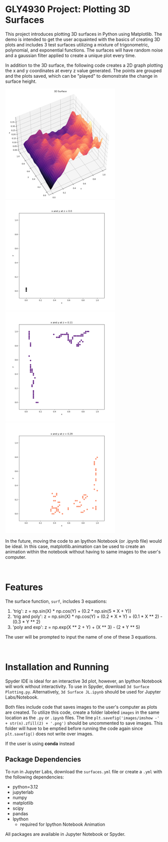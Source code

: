 # GLY4930 Project: Plotting 3D Surfaces





This project introduces plotting 3D surfaces in Python using Matplotlib. The demo is intended to get the user acquainted with the basics of creating 3D plots and includes 3 test surfaces utilizing a mixture of trigonometric, polynomial, and exponential functions. The surfaces will have random noise and a gaussian filter applied to create a unique plot every time. 



In addition to the 3D surface, the following code creates a 2D graph plotting the x and y coordinates at every z value generated. The points are grouped and the plots saved, which can be "played" to demonstrate the change in surface height.


<p float="left">
  <img src="\example_images\trig_surface_example.png" width="350" />
  <img src="\example_images\imshow -00.png" width="350" />
  <img src="\example_images\imshow -11.png" width="350" /> 
  <img src="\example_images\imshow -29.png" width="350" />
</p>





In the future, moving the code to an Ipython Notebook (or .ipynb file) would be ideal. In this case, matplotlib.animation can be used to create an animation within the notebook without having to same images to the user's computer. 


&nbsp;   

# Features



The surface function, `surf`, includes 3 equations:



1. 'trig': z = np.sin(X) \* np.cos(Y) + (0.2 \* np.sin(5 \* X + Y))
2. 'trig and poly': z = np.sin(X) \* np.cos(Y) + (0.2 \* X \* Y) + (0.1 \* X \*\* 2) - (0.3 \* Y \*\* 2)
3. 'poly and exp': z = np.exp(X \*\* 2 + Y) + (X \*\* 3) - (2 \* Y \*\* 5)


The user will be prompted to input the name of one of these 3 equations. 

&nbsp;      

# Installation and Running

Spyder IDE is ideal for an interactive 3d plot, however, an Ipython Notebook will work without interactivity. To use in Spyder, download `3d Surface Plotting.py`. Alternatively, `3d Surface JL.ipynb` should be used for Jupyter Labs/Notebook.


Both files include code that saves images to the user's computer as plots are created. To utilize this code, create a folder labeled `images` in the same location as the `.py` or `.ipynb` files. The line `plt.savefig('images/imshow -' + str(n).zfill(2) + '.png')` should be uncommented to save images. This folder will have to be emptied before running the code again since `plt.savefig()` does not write over images.



If the user is using **conda** instead


## Package Dependencies

To run in Jupyter Labs, download the `surfaces.yml` file or create a `.yml` with the following dependencies:

* python=3.12
* jupyterlab
* numpy
* matplotlib
* scipy
* pandas
* Ipython
  * required for Ipython Notebook Animation
 
All packages are available in Jupyter Notebook or Spyder.
